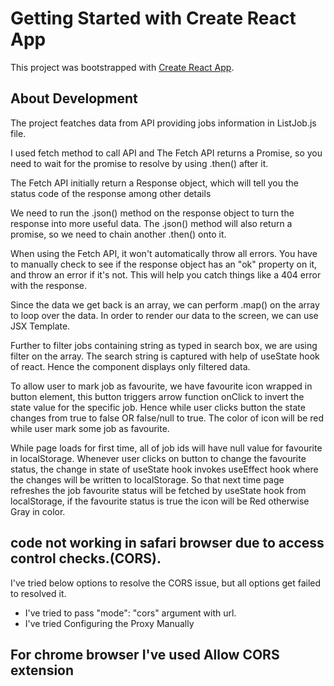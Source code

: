 # Getting Started with Create React App

This project was bootstrapped with [Create React App](https://github.com/facebook/create-react-app).

## About Development

The project featches data from API providing jobs information in ListJob.js file. 

I used fetch method to call API and The Fetch API returns a Promise, so you need to wait for the promise to resolve by using .then() after it.

The Fetch API initially return a Response object, which will tell you the status code of the response among other details

We need to run the .json() method on the response object to turn the response into more useful data. The .json() method will also return a promise, so we need to chain another .then() onto it.

When using the Fetch API, it won't automatically throw all errors. You have to manually check to see if the response object has an "ok" property on it, and throw an error if it's not. This will help you catch things like a 404 error with the response.

Since the data we get back is an array, we can perform .map() on the array to loop over the data. 
In order to render our data to the screen, we can use JSX Template.

Further to filter jobs containing string as typed in search box, we are using filter on the array. The search string is captured with help of useState hook of react. Hence the component displays only filtered data.

To allow user to mark job as favourite, we have favourite icon wrapped in button element, this button triggers arrow function onClick to invert the state value for the specific job. Hence while user clicks button the state changes from true to false OR false/null to true. The color of icon will be red while user mark some job as favourite.

While page loads for first time, all of job ids will have null value for favourite in localStorage. Whenever user clicks on button to change the favourite status, the change in state of useState hook invokes useEffect hook where the changes will be written to localStorage. So that next time page refreshes the job favourite status will be fetched by useState hook from localStorage, if the favourite status is true the icon will be Red otherwise Gray in color.


## code not working in safari browser due to access control checks.(CORS). 
I've tried below options to resolve the CORS issue, but all options get failed to resolved it.
- I've tried to pass "mode": "cors" argument with url.
- I've tried Configuring the Proxy Manually

## For chrome browser I've used Allow CORS extension  
